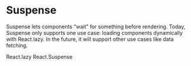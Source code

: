 # Suspense
Suspense lets components “wait” for something before rendering. Today, Suspense only supports one use case: loading components dynamically with React.lazy. In the future, it will support other use cases like data fetching.

React.lazy
React.Suspense

